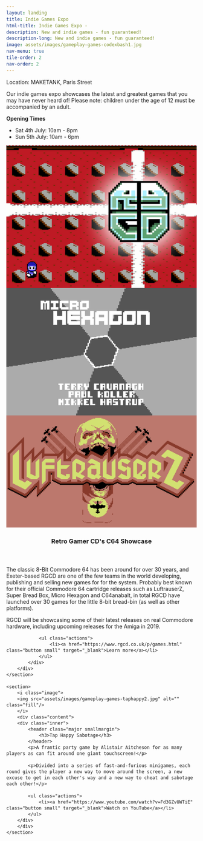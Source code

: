 ```yaml
---
layout: landing
title: Indie Games Expo
html-title: Indie Games Expo -
description: New and indie games - fun guaranteed!
description-long: New and indie games - fun guaranteed!
image: assets/images/gameplay-games-codexbash1.jpg
nav-menu: true
tile-order: 2
nav-order: 2
---
```


<!-- Main -->
<div id="main" class="alt games">

<section id="one">
	<div class="inner">
	<div class="boxed">Location: MAKETANK, Paris Street</div>
	<p>Our indie games expo showcases the latest and greatest games that you may have never heard of! Please note: children under the age of 12 must be accompanied by an adult.</p>
	<p><strong>Opening Times</strong></p>
	<ul>
	<li>Sat 4th July: 10am - 8pm</li>
	<li>Sun 5th July: 10am - 6pm</li>
	</ul>
	</div>
</section>

<!-- Two -->
<section id="two" class="spotlights">
		<section>
			<i class="image">
			<img src="assets/images/gameplay-games-rgcd1.png" alt=""  class="fill"/>
			</i>
			<div class="content">
			<div class="inner">
				<header class="major smallmargin">
					<h3>Retro Gamer CD's C64 Showcase</h3>
				</header>
				<p>
				The classic 8-Bit Commodore 64 has been around for over 30 years, and Exeter-based RGCD are one of the few teams in the world developing, publishing and selling new games for for the system. Probably best known for their official Commodore 64 cartridge releases such as LuftrauserZ, Super Bread Box, Micro Hexagon and C64anabalt, in total RGCD have launched over 30 games for the little 8-bit bread-bin (as well as other platforms).</p>
				<p>
				RGCD will be showcasing some of their latest releases on real Commodore hardware, including upcoming releases for the Amiga in 2019.
				</p>
				
				<ul class="actions">
					<li><a href="https://www.rgcd.co.uk/p/games.html" class="button small" target="_blank">Learn more</a></li>
				</ul>
			</div>
		</div>
	</section>

	<section>
		<i class="image">
		<img src="assets/images/gameplay-games-taphappy2.jpg" alt=""  class="fill"/>
		</i>
		<div class="content">
		<div class="inner">
			<header class="major smallmargin">
				<h3>Tap Happy Sabotage</h3>
			</header>
			<p>A frantic party game by Alistair Aitcheson for as many players as can fit around one giant touchscreen!</p>

			<p>Divided into a series of fast-and-furious minigames, each round gives the player a new way to move around the screen, a new excuse to get in each other's way and a new way to cheat and sabotage each other!</p>

			<ul class="actions">
				<li><a href="https://www.youtube.com/watch?v=Fd3GZvUWTiE" class="button small" target="_blank">Watch on YouTube</a></li>
			</ul>
		</div>
		</div>
	</section>

</section>


</div>